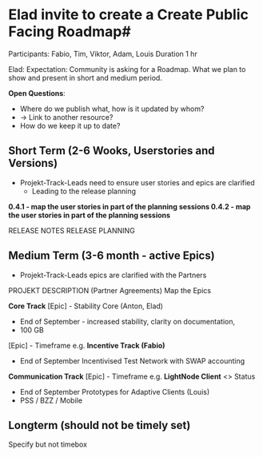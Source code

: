 # Elad invite to create a Create Public Facing Roadmap#

Participants: Fabio, Tim, Viktor, Adam, Louis
Duration 1 hr

Elad: Expectation: Community is asking for a Roadmap. What we plan to show and present in short and medium period.

**Open Questions**:
* Where do we publish what, how is it updated by whom?
 * -> Link to another resource?
 * How do we keep it up to date?


## Short Term (2-6 Wooks, Userstories and Versions) ##
* Projekt-Track-Leads need to ensure user stories and epics are clarified
  * Leading to the release planning

**0.4.1 - map the user stories in part of the planning sessions
0.4.2  - map the user stories in part of the planning sessions**

RELEASE NOTES
RELEASE PLANNING

## Medium Term (3-6 month - active Epics) 
* Projekt-Track-Leads epics are clarified with the Partners

PROJEKT DESCRIPTION (Partner Agreements)
Map the Epics

**Core Track**
[Epic] - Stability Core (Anton, Elad)
* End of September - increased stability, clarity on documentation, 
* 100 GB

[Epic] - Timeframe e.g. **Incentive Track (Fabio)** 
* End of September Incentivised Test Network with SWAP accounting

**Communication Track**
[Epic] - Timeframe e.g. **LightNode Client** <> Status
* End of September Prototypes for Adaptive Clients (Louis)
* PSS / BZZ / Mobile

## Longterm (should not be timely set) ##
Specify but not timebox


